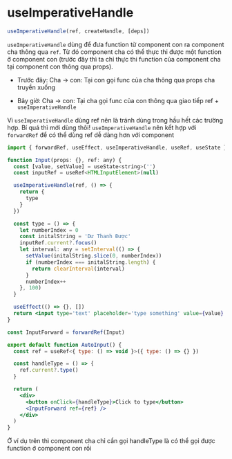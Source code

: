 # useImperativeHandle

```jsx
useImperativeHandle(ref, createHandle, [deps])
```

`useImperativeHandle` dùng để đưa function từ component con ra component cha thông qua `ref`. Từ đó component cha có thể thực thi được một function ở component con (trước đây thì ta chỉ thực thi function của component cha tại component con thông qua props).

- Trước đây: Cha -> con: Tại con gọi func của cha thông qua props cha truyền xuống


- Bây giờ: Cha -> con: Tại cha gọi func của con thông qua giao tiếp ref + `useImperativeHandle`

Vì `useImperativeHandle` dùng ref nên là tránh dùng trong hầu hết các trường hợp. Bí quá thì mới dùng thôi! `useImperativeHandle` nên kết hợp với `forwardRef` để có thể dùng ref dễ dàng hơn với component

```jsx
import { forwardRef, useEffect, useImperativeHandle, useRef, useState } from 'react'

function Input(props: {}, ref: any) {
  const [value, setValue] = useState<string>('')
  const inputRef = useRef<HTMLInputElement>(null)

  useImperativeHandle(ref, () => {
    return {
      type
    }
  })

  const type = () => {
    let numberIndex = 0
    const initalString = 'Dư Thanh Được'
    inputRef.current?.focus()
    let interval: any = setInterval(() => {
      setValue(initalString.slice(0, numberIndex))
      if (numberIndex === initalString.length) {
        return clearInterval(interval)
      }
      numberIndex++
    }, 100)
  }

  useEffect(() => {}, [])
  return <input type='text' placeholder='type something' value={value} onChange={() => {}} ref={inputRef} />
}

const InputForward = forwardRef(Input)

export default function AutoInput() {
  const ref = useRef<{ type: () => void }>({ type: () => {} })

  const handleType = () => {
    ref.current?.type()
  }

  return (
    <div>
      <button onClick={handleType}>Click to type</button>
      <InputForward ref={ref} />
    </div>
  )
}


```

Ở ví dụ trên thì component cha chỉ cần gọi handleType là có thể gọi được function ở component con rồi
